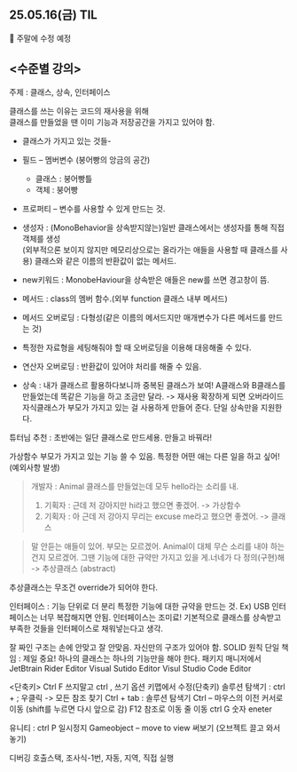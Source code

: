 ## 25.05.16(금) TIL

👿 주말에 수정 예정

## <수준별 강의>

주제 : 클래스, 상속, 인터페이스

클래스를 쓰는 이유는 코드의 재사용을 위해<br>
클래스를 만들었을 땐 이미 기능과 저장공간을 가지고 있어야 함.

- 클래스가 가지고 있는 것들-
*	필드 – 멤버변수 (붕어빵의 앙금의 공간)
    - 클래스 : 붕어빵틀
    - 객체 : 붕어빵

* 프로퍼티 – 변수를 사용할 수 있게 만드는 것.
* 생성자 : (MonoBehavior을 상속받지않는)일반 클래스에서는 생성자를 통해 직접 객체를 생성<br>
            (외부적으론 보이지 않지만 메모리상으로는 올라가는 애들을 사용할 때 클래스를 사용)
            클래스와 같은 이름의 반환값이 없는 메서드.

* new키워드 : MonobeHaviour을 상속받은 애들은 new를 쓰면 경고창이 뜸.

* 메서드 : class의 멤버 함수.(외부 function 클래스 내부 메서드)
* 메서드 오버로딩 : 다형성(같은 이름의 메서드지만 매개변수가 다른 메서드를 만드는 것)
* 특정한 자료형을 세팅해줘야 할 때 오버로딩을 이용해 대응해줄 수 있다.

* 연산자 오버로딩 : 반환값이 있어야 처리를 해줄 수 있음.

* 상속 : 내가 클래스르 활용하다보니까 중복된 클래스가 보여! A클래스와 B클래스를 만들었는데 똑같은 기능을 하고 조금만 달라. -> 재사용
확장하게 되면 오버라이드
자식클래스가 부모가 가지고 있는 걸 사용하게 만들어 준다.
단일 상속만을 지원한다.

튜터님 추천 : 초반에는 일단 클래스로 만드세용. 만들고 바꿔라!
 
가상함수
부모가 가지고 있는 기능 쓸 수 있음.
특정한 어떤 애는 다른 일을 하고 싶어! (예외사항 발생)

> 개발자 : Animal 클래스를 만들었는데 모두 hello라는 소리를 내.
> 1. 기획자 : 근데 저 강아지만 hi라고 했으면 좋겠어. -> 가상함수
> 2. 기획자 : 아 근데 저 강아지 무리는 excuse me라고 했으면 좋곘어. -> 클래스

> 말 안듣는 애들이 있어. 부모는 모르겠어. Animal이 대체 무슨 소리를 내야 하는 건지 모르겠어.
> 그땐 기능에 대한 규약만 가지고 있을 게.너네가 다 정의(구현)해 -> 추상클래스 (abstract)

추상클래스는 무조건 override가 되어야 한다.

인터페이스 : 기능 단위로 더 분리
특정한 기능에 대한 규약을 만드는 것. Ex) USB
인터페이스는 너무 복잡해지면 안됨. 인터페이스는 조미료! 기본적으로 클래스를 상속받고 부족한 것들을 인터페이스로 채워넣는다고 생각.
 
잘 짜인 구조는 손에 안맞고 잘 안맞음. 자신만의 구조가 있어야 함.
SOLID 원칙 
단일 책임 : 제일 중요! 하나의 클래스는 하나의 기능만을 해야 한다.
패키지 매니저에서 JetBtrain Rider Editor
Visual Sutido Editor
Visul Studio Code Editor

<단축키>
Ctrl F 쓰지말고 ctrl , 쓰기
옵션 키맵에서 수정(단축키)
솔루션 탐색기 : ctrl + ;
우클릭 -> 모든 참조 찾기
Ctrl + tab : 솔루션 탐색기
Ctrl – 마우스의 이전 커서로 이동 (shift를 누르면 다시 앞으로 감)
F12 참조로 이동
줄 이동 ctrl G 숫자 eneter

유니티 : ctrl P 일시정지
Gameobject – move to view 써보기 (오브젝트 끌고 와서 놓기)

디버깅
호출스택, 조사식-1번, 자동, 지역, 직접 실행
